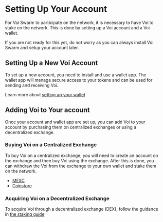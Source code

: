 # Setting Up Your Account

For Voi Swarm to participate on the network, it is necessary to have Voi to stake on the network. This is done by setting
up a Voi account and a Voi wallet.

If you are not ready for this yet, do not worry as you can always install Voi Swarm and setup your account later.

## Setting Up a New Voi Account

To set up a new account, you need to install and use a wallet app. The wallet app will manage secure access
to your tokens and can be used for sending and receiving Voi.

Learn more about [setting up your wallet](https://docs.voi.network/ecosystem/wallets/)

## Adding Voi to Your account

Once your account and wallet app are set up, you can add Voi to your account by purchasing them on centralized exchanges or using a decentralized exchange.

### Buying Voi on a Centralized Exchange

To buy Voi on a centralized exchange, you will need to create an account on the exchange and then buy Voi using the
exchange.
After this is done, you can withdraw the Voi from the exchange to your own wallet and stake them on the network.

- [MEXC](https://www.mexc.com/exchange/VOI_USDT)
- [Coinstore](https://www.coinstore.com/spot/VOIUSDT)

### Acquiring Voi on a Decentralized Exchange

To acquire Voi through a decentralized exchange (DEX), follow the guidance in [the staking guide](https://medium.com/@voifoundation/staking-program-how-to-guide-382ea5085dab)
